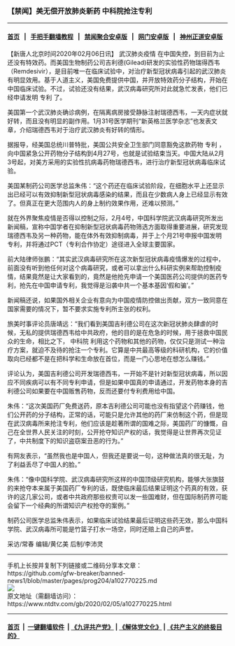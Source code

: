 ### 【禁闻】美无偿开放肺炎新药 中科院抢注专利
------------------------

#### [首页](https://github.com/gfw-breaker/banned-news1/blob/master/README.md) &nbsp;&nbsp;|&nbsp;&nbsp; [手把手翻墙教程](https://github.com/gfw-breaker/guides/wiki) &nbsp;&nbsp;|&nbsp;&nbsp; [禁闻聚合安卓版](https://github.com/gfw-breaker/bn-android) &nbsp;&nbsp;|&nbsp;&nbsp; [网门安卓版](https://github.com/oGate2/oGate) &nbsp;&nbsp;|&nbsp;&nbsp; [神州正道安卓版](https://github.com/SzzdOgate/update) 



<div><div class="post_content" itemprop="articleBody">
 <p>
  【新唐人北京时间2020年02月06日讯】
  <ok href="https://www.ntdtv.com/gb/442749.htm">
   武汉肺炎疫情
  </ok>
  在中国失控，到目前为止还没有特效药。而美国生物制药公司吉利德(Gilead)研发的实验性药物瑞得西韦（Remdesivir），是目前唯一在临床试验中，对治疗新型冠状病毒引起的武汉肺炎有明显效用。基于人道主义，美国免费提供中国，并开放特效药分子结构，开始在中国临床试验。不过，试验还没有结果，武汉病毒研究所对此就急忙发表，他们已经申请发明
  <ok href="https://www.ntdtv.com/gb/专利.htm">
   专利
  </ok>
  了。
 </p>
 <p>
  美国第一个武汉肺炎确诊病例，在隔离病房接受静脉注射瑞德西韦，一天内症状就好转，而且没有明显的副作用。1月31号医学期刊“新英格兰医学杂志”也发表文章，介绍瑞德西韦对于治疗武汉肺炎有好转的情形。
 </p>
 <p>
  据报导，经美国总统川普特批，美国公共安全卫生部门同意豁免这款药物
  <ok href="https://www.ntdtv.com/gb/专利.htm">
   专利
  </ok>
  ，向中国紧急公开药物分子结构到4月27号，也就是试验结束当天。中国大陆从2月3号起，对美方采用的实验性抗病毒药物瑞德西韦，进行治疗新型冠状病毒临床试验。
 </p>
 <p>
  美国某制药公司医学总监朱伟：“这个药还在临床试验阶段，在细胞水平上还显示出已经可以有效抑制新型冠状病毒感染的结果，而且在少数病人身上已经显示有效了。但真正在更大范围内人的身上制约效果作用，还难以预测。”
 </p>
 <p>
  就在外界聚焦疫情是否得以控制之际，2月4号，中国科学院武汉病毒研究所发出新闻稿，宣称中国学者在抑制新型冠状病毒药物筛选方面取得重要进展，研究发现瑞德西韦及另一种药物，能在体外有效抑制病毒，并于上个月21号申报中国发明专利，并将通过PCT（专利合作协定）途径进入全球主要国家。
 </p>
 <p>
  前大陆律师张鹏：“其实武汉病毒研究所在这次新型冠状病毒疫情爆发的过程中，前面没有听到他任何对这个病毒研究，或者可以拿出什么科研实例来帮助控制疫情，结果竟然是让大家看到的，竟然是他抢先申请一个美国医药公司提供的医药专利，抢先在中国申请专利，我觉得是沿袭中共一个基本基因‘假和骗’。”
 </p>
 <p>
  新闻稿还说，如果国外相关企业有意向为中国疫情防控做出贡献，双方一致同意在国家需要的情况下，暂不要求实施专利所主张的权利。
 </p>
 <p>
  旅美时事评论员唐靖远：“我们看到美国吉利德公司在这次新冠状肺炎肆虐的时候，无私的提供瑞德西韦给中共政府，他的目的是在危急的时候，用于拯救中国民众的生命，相比之下，
  <ok href="https://www.ntdtv.com/gb/中科院.htm">
   中科院
  </ok>
  利用这个药物和其他的药物，仅仅只是测试一种治疗方案，就迫不及待的抢注一个专利。它算是中共最高等级的科研机构，它的价值取向已经都不是在把科学和生命放在首位，而是一门心思地在想怎么赚钱。”
 </p>
 <p>
  评论认为，美国吉利德公司开发瑞德西韦，一开始不是针对新型冠状病毒，所以因应不同疾病可以有不同专利申请，但是如果中国真的申请通过，开发药物本身的吉利德公司如果要在中国贩售药物，反而还要付专利费用给中国。
 </p>
 <p>
  朱伟：“这次美国药厂免费送药，原本吉利德公司可能也没有指望这个药赚钱，他们公开药的分子结构，正常的话，可能只是允许其他的药厂来仿制这个药，但是现在武汉病毒所来抢注专利，他们应该是趁著所谓的国难之际，美国药厂的慷慨，自己在全世界人民关注的时刻，公开抢夺知识产权的话，我觉得是让世界再次见证了，中共制度下的知识盗窃案丑恶的行为。”
 </p>
 <p>
  有网友表示，“虽然我也是中国人，但我还是要说一句，这种做法真的很无耻，为了利益丢尽了中国人的脸。”
 </p>
 <p>
  朱伟：“像中国科学院、武汉病毒研究所这样的中国顶级研究机构，能够大张旗鼓的来抢夺本来属于美国药厂专利的话，既使临床最后结果证明这个药真的有效，获许的这几家公司，或者中共政府那些权贵可以发一些国难财，但在国际制药界可能会留下一个经典的所谓知识产权抢夺的案例。”
 </p>
 <p>
  制药公司医学总监朱伟表示，如果临床试验结果最后证明这些药无效，那么中国科学院、武汉病毒所可能是竹篮子打水一场空，同时还赔上自己的声誉。
 </p>
 <p>
  采访/常春 编辑/黄亿美 后制/李沛灵
 </p>
 <div class="single_ad">
 </div>
</div>
</div>
<hr/>
手机上长按并复制下列链接或二维码分享本文章：<br/>
https://github.com/gfw-breaker/banned-news1/blob/master/pages/prog204/a102770225.md <br/>
<a href='https://github.com/gfw-breaker/banned-news1/blob/master/pages/prog204/a102770225.md'><img src='https://github.com/gfw-breaker/banned-news1/blob/master/pages/prog204/a102770225.md.png'/></a> <br/>
原文地址（需翻墙访问）：https://www.ntdtv.com/gb/2020/02/05/a102770225.html


------------------------
#### [首页](https://github.com/gfw-breaker/banned-news1/blob/master/README.md) &nbsp;|&nbsp; [一键翻墙软件](https://github.com/gfw-breaker/nogfw/blob/master/README.md) &nbsp;| [《九评共产党》](https://github.com/gfw-breaker/9ping.md/blob/master/README.md#九评之一评共产党是什么) | [《解体党文化》](https://github.com/gfw-breaker/jtdwh.md/blob/master/README.md) | [《共产主义的终极目的》](https://github.com/gfw-breaker/gczydzjmd.md/blob/master/README.md)


<img src='http://gfw-breaker.win/banned-news/pages/prog204/a102770225.md' width='0px' height='0px'/>